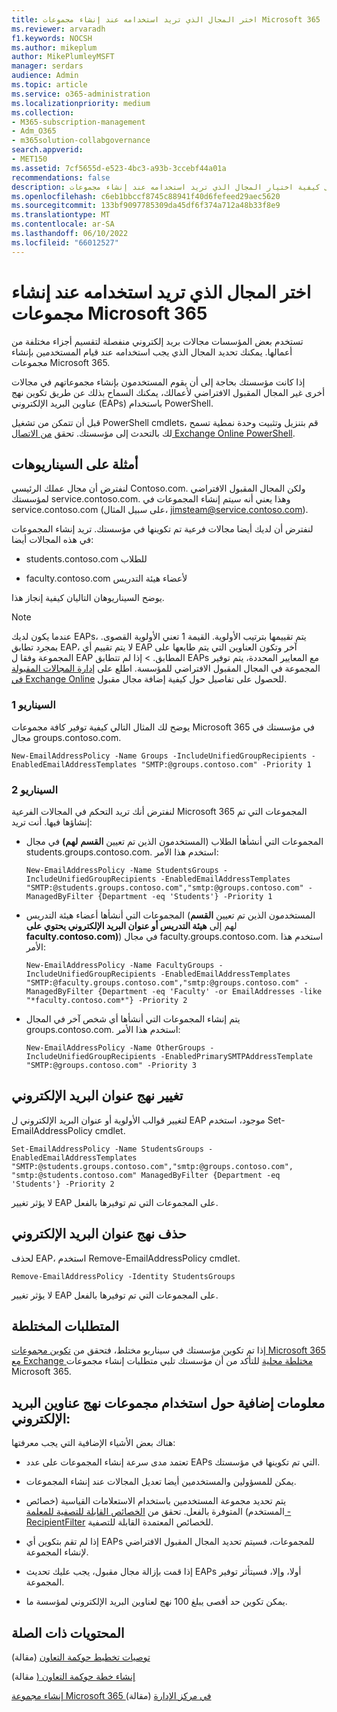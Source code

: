 ```yaml
---
title: اختر المجال الذي تريد استخدامه عند إنشاء مجموعات Microsoft 365
ms.reviewer: arvaradh
f1.keywords: NOCSH
ms.author: mikeplum
author: MikePlumleyMSFT
manager: serdars
audience: Admin
ms.topic: article
ms.service: o365-administration
ms.localizationpriority: medium
ms.collection:
- M365-subscription-management
- Adm_O365
- m365solution-collabgovernance
search.appverid:
- MET150
ms.assetid: 7cf5655d-e523-4bc3-a93b-3ccebf44a01a
recommendations: false
description: تعرف على كيفية اختيار المجال الذي تريد استخدامه عند إنشاء مجموعات Microsoft 365 عن طريق تكوين نهج عناوين البريد الإلكتروني باستخدام PowerShell.
ms.openlocfilehash: c6eb1bbccf8745c88941f40d6fefeed29aec5620
ms.sourcegitcommit: 133bf9097785309da45df6f374a712a48b33f8e9
ms.translationtype: MT
ms.contentlocale: ar-SA
ms.lasthandoff: 06/10/2022
ms.locfileid: "66012527"
---
```

# <a name="choose-the-domain-to-use-when-creating-microsoft-365-groups"></a>اختر المجال الذي تريد استخدامه عند إنشاء مجموعات Microsoft 365

تستخدم بعض المؤسسات مجالات بريد إلكتروني منفصلة لتقسيم أجزاء مختلفة من أعمالها. يمكنك تحديد المجال الذي يجب استخدامه عند قيام المستخدمين بإنشاء مجموعات Microsoft 365.
  
إذا كانت مؤسستك بحاجة إلى أن يقوم المستخدمون بإنشاء مجموعاتهم في مجالات أخرى غير المجال المقبول الافتراضي لأعمالك، يمكنك السماح بذلك عن طريق تكوين نهج عناوين البريد الإلكتروني (EAPs) باستخدام PowerShell.

قبل أن تتمكن من تشغيل PowerShell cmdlets، قم بتنزيل وتثبيت وحدة نمطية تسمح لك بالتحدث إلى مؤسستك. تحقق [من الاتصال Exchange Online PowerShell](/powershell/exchange/connect-to-exchange-online-powershell).

## <a name="example-scenarios"></a>أمثلة على السيناريوهات

لنفترض أن مجال عملك الرئيسي Contoso.com. ولكن المجال المقبول الافتراضي لمؤسستك service.contoso.com. وهذا يعني أنه سيتم إنشاء المجموعات في service.contoso.com (على سبيل المثال، jimsteam@service.contoso.com).
  
لنفترض أن لديك أيضا مجالات فرعية تم تكوينها في مؤسستك. تريد إنشاء المجموعات في هذه المجالات أيضا:
  
- students.contoso.com للطلاب
    
- faculty.contoso.com لأعضاء هيئة التدريس
    
يوضح السيناريوهان التاليان كيفية إنجاز هذا.

> [!NOTE]
> عندما يكون لديك EAPs، يتم تقييمها بترتيب الأولوية. القيمة 1 تعني الأولوية القصوى. بمجرد تطابق EAP، لا يتم تقييم أي EAP آخر وتكون العناوين التي يتم طابعها على المجموعة وفقا ل EAP المطابق. > إذا لم تتطابق EAPs مع المعايير المحددة، يتم توفير المجموعة في المجال المقبول الافتراضي للمؤسسة. اطلع على [إدارة المجالات المقبولة في Exchange Online](/exchange/mail-flow-best-practices/manage-accepted-domains/manage-accepted-domains) للحصول على تفاصيل حول كيفية إضافة مجال مقبول.
  
### <a name="scenario-1"></a>السيناريو 1

يوضح لك المثال التالي كيفية توفير كافة مجموعات Microsoft 365 في مؤسستك في مجال groups.contoso.com.
  
```
New-EmailAddressPolicy -Name Groups -IncludeUnifiedGroupRecipients -EnabledEmailAddressTemplates "SMTP:@groups.contoso.com" -Priority 1
```

### <a name="scenario-2"></a>السيناريو 2

لنفترض أنك تريد التحكم في المجالات الفرعية Microsoft 365 المجموعات التي تم إنشاؤها فيها. أنت تريد:
  
- المجموعات التي أنشأها الطلاب (المستخدمون الذين تم تعيين **القسم** **لهم)** في مجال students.groups.contoso.com. استخدم هذا الأمر:
    
  ```
  New-EmailAddressPolicy -Name StudentsGroups -IncludeUnifiedGroupRecipients -EnabledEmailAddressTemplates "SMTP:@students.groups.contoso.com","smtp:@groups.contoso.com" -ManagedByFilter {Department -eq 'Students'} -Priority 1
  ```

- المجموعات التي أنشأها أعضاء هيئة التدريس (المستخدمون الذين تم تعيين **القسم** لهم إلى **هيئة التدريس أو عنوان البريد الإلكتروني يحتوي على faculty.contoso.com)**) في مجال faculty.groups.contoso.com. استخدم هذا الأمر:
    
  ```
  New-EmailAddressPolicy -Name FacultyGroups -IncludeUnifiedGroupRecipients -EnabledEmailAddressTemplates "SMTP:@faculty.groups.contoso.com","smtp:@groups.contoso.com" -ManagedByFilter {Department -eq 'Faculty' -or EmailAddresses -like "*faculty.contoso.com*"} -Priority 2
  ```

- يتم إنشاء المجموعات التي أنشأها أي شخص آخر في المجال groups.contoso.com. استخدم هذا الأمر:
    
  ```
  New-EmailAddressPolicy -Name OtherGroups -IncludeUnifiedGroupRecipients -EnabledPrimarySMTPAddressTemplate "SMTP:@groups.contoso.com" -Priority 3
  ```

## <a name="change-email-address-policies"></a>تغيير نهج عنوان البريد الإلكتروني

لتغيير قوالب الأولوية أو عنوان البريد الإلكتروني ل EAP موجود، استخدم Set-EmailAddressPolicy cmdlet.
  
```
Set-EmailAddressPolicy -Name StudentsGroups -EnabledEmailAddressTemplates "SMTP:@students.groups.contoso.com","smtp:@groups.contoso.com", "smtp:@students.contoso.com" ManagedByFilter {Department -eq 'Students'} -Priority 2

```

لا يؤثر تغيير EAP على المجموعات التي تم توفيرها بالفعل.
  
## <a name="delete-email-address-policies"></a>حذف نهج عنوان البريد الإلكتروني

لحذف EAP، استخدم Remove-EmailAddressPolicy cmdlet.
  
```
Remove-EmailAddressPolicy -Identity StudentsGroups
```

لا يؤثر تغيير EAP على المجموعات التي تم توفيرها بالفعل.
  
## <a name="hybrid-requirements"></a>المتطلبات المختلطة

إذا تم تكوين مؤسستك في سيناريو مختلط، فتحقق من [تكوين مجموعات Microsoft 365 مع Exchange مختلطة محلية](/exchange/hybrid-deployment/set-up-microsoft-365-groups) للتأكد من أن مؤسستك تلبي متطلبات إنشاء مجموعات Microsoft 365. 
  
## <a name="additional-info-about-using-email-address-policies-groups"></a>معلومات إضافية حول استخدام مجموعات نهج عناوين البريد الإلكتروني:

هناك بعض الأشياء الإضافية التي يجب معرفتها:
  
- تعتمد مدى سرعة إنشاء المجموعات على عدد EAPs التي تم تكوينها في مؤسستك.
    
- يمكن للمسؤولين والمستخدمين أيضا تعديل المجالات عند إنشاء المجموعات.
    
- يتم تحديد مجموعة المستخدمين باستخدام الاستعلامات القياسية (خصائص المستخدم) المتوفرة بالفعل. تحقق من [الخصائص القابلة للتصفية للمعلمة -RecipientFilter](/powershell/exchange/recipientfilter-properties) للخصائص المعتمدة القابلة للتصفية. 
    
- إذا لم تقم بتكوين أي EAPs للمجموعات، فسيتم تحديد المجال المقبول الافتراضي لإنشاء المجموعة.
    
- إذا قمت بإزالة مجال مقبول، يجب عليك تحديث EAPs أولا، وإلا، فسيتأثر توفير المجموعة.
    
- يمكن تكوين حد أقصى يبلغ 100 نهج لعناوين البريد الإلكتروني لمؤسسة ما.
    
## <a name="related-content"></a>المحتويات ذات الصلة

[توصيات تخطيط حوكمة التعاون](collaboration-governance-overview.md#collaboration-governance-planning-recommendations) (مقالة)

[إنشاء خطة حوكمة التعاون (](collaboration-governance-first.md) مقالة)

[إنشاء مجموعة Microsoft 365 في مركز الإدارة](../admin/create-groups/create-groups.md) (مقالة)